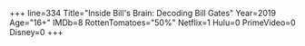 +++
line=334
Title="Inside Bill's Brain: Decoding Bill Gates"
Year=2019
Age="16+"
IMDb=8
RottenTomatoes="50%"
Netflix=1
Hulu=0
PrimeVideo=0
Disney=0
+++

